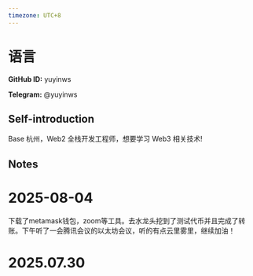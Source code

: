 ```yaml
---
timezone: UTC+8
---
```


# 语言

**GitHub ID:** yuyinws

**Telegram:** @yuyinws

## Self-introduction

Base 杭州，Web2 全栈开发工程师，想要学习 Web3 相关技术!

## Notes

<!-- Content_START -->
# 2025-08-04

下载了metamask钱包，zoom等工具。去水龙头挖到了测试代币并且完成了转账。下午听了一会腾讯会议的以太坊会议，听的有点云里雾里，继续加油！


# 2025.07.30


<!-- Content_END -->
